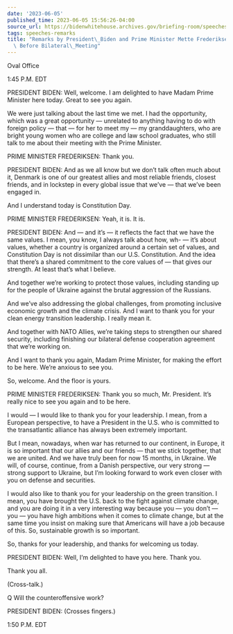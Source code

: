 ```yaml
---
date: '2023-06-05'
published_time: 2023-06-05 15:56:26-04:00
source_url: https://bidenwhitehouse.archives.gov/briefing-room/speeches-remarks/2023/06/05/remarks-by-president-biden-and-prime-minister-mette-frederiksen-of-denmark-before-bilateral-meeting/
tags: speeches-remarks
title: "Remarks by President\_Biden and Prime Minister Mette Frederiksen of Denmark\
  \ Before Bilateral\_Meeting"
---
```

 
Oval Office

1:45 P.M. EDT

PRESIDENT BIDEN: Well, welcome. I am delighted to have Madam Prime
Minister here today. Great to see you again.

We were just talking about the last time we met. I had the opportunity,
which was a great opportunity — unrelated to anything having to do with
foreign policy — that — for her to meet my — my granddaughters, who are
bright young women who are college and law school graduates, who still
talk to me about their meeting with the Prime Minister.

PRIME MINISTER FREDERIKSEN: Thank you.

PRESIDENT BIDEN: And as we all know but we don’t talk often much about
it, Denmark is one of our greatest allies and most reliable friends,
closest friends, and in lockstep in every global issue that we’ve — that
we’ve been engaged in.

And I understand today is Constitution Day.

PRIME MINISTER FREDERIKSEN: Yeah, it is. It is.

PRESIDENT BIDEN: And — and it’s — it reflects the fact that we have the
same values. I mean, you know, I always talk about how, wh- — it’s about
values, whether a country is organized around a certain set of values,
and Constitution Day is not dissimilar than our U.S. Constitution. And
the idea that there’s a shared commitment to the core values of — that
gives our strength. At least that’s what I believe.

And together we’re working to protect those values, including standing
up for the people of Ukraine against the brutal aggression of the
Russians.

And we’ve also addressing the global challenges, from promoting
inclusive economic growth and the climate crisis. And I want to thank
you for your clean energy transition leadership. I really mean it.

And together with NATO Allies, we’re taking steps to strengthen our
shared security, including finishing our bilateral defense cooperation
agreement that we’re working on.

And I want to thank you again, Madam Prime Minister, for making the
effort to be here. We’re anxious to see you.

So, welcome. And the floor is yours.

PRIME MINISTER FREDERIKSEN: Thank you so much, Mr. President. It’s
really nice to see you again and to be here.

I would — I would like to thank you for your leadership. I mean, from a
European perspective, to have a President in the U.S. who is committed
to the transatlantic alliance has always been extremely important.

But I mean, nowadays, when war has returned to our continent, in Europe,
it is so important that our allies and our friends — that we stick
together, that we are united. And we have truly been for now 15 months,
in Ukraine. We will, of course, continue, from a Danish perspective, our
very strong — strong support to Ukraine, but I’m looking forward to work
even closer with you on defense and securities.

I would also like to thank you for your leadership on the green
transition. I mean, you have brought the U.S. back to the fight against
climate change, and you are doing it in a very interesting way because
you — you don’t — you — you have high ambitions when it comes to climate
change, but at the same time you insist on making sure that Americans
will have a job because of this. So, sustainable growth is so important.

So, thanks for your leadership, and thanks for welcoming us today.

PRESIDENT BIDEN: Well, I’m delighted to have you here. Thank you.

Thank you all.

(Cross-talk.)

Q Will the counteroffensive work?

PRESIDENT BIDEN: (Crosses fingers.)

1:50 P.M. EDT
